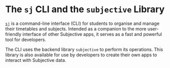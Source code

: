 # The `sj` CLI and the `subjective` Library

[`sj`](https://github.com/SubjectiveLabs/sj) is a command-line interface (CLI) for students to organise and manage their timetables and subjects. Intended as a companion to the more user-friendly interface of other Subjective apps, it serves as a fast and powerful tool for developers.

The CLI uses the backend library `subjective` to perform its operations. This library is also available for use by developers to create their own apps to interact with Subjective data.

